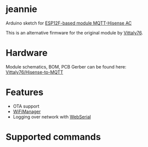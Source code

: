 # jeannie
Arduino sketch for [ESP12F-based module MQTT-Hisense AC](https://github.com/Vittaly76/Hisense-to-MQTT)

This is an alternative firmware for the original module by [Vittaly76](https://github.com/Vittaly76).


# Hardware
Module schematics, BOM, PCB Gerber can be found here: [Vittaly76/Hisense-to-MQTT](https://github.com/Vittaly76/Hisense-to-MQTT)

# Features
- OTA support
- [WiFiManager](https://github.com/tzapu/WiFiManager)
- Logging over network with [WebSerial](https://github.com/ayushsharma82/WebSerial)

# Supported commands
